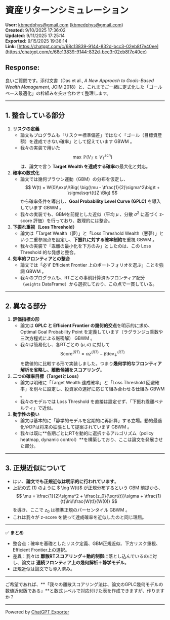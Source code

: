 # 資産リターンシミュレーション

**User:** kbmedphys@gmail.com (kbmedphys@gmail.com)  
**Created:** 9/10/2025 17:36:02  
**Updated:** 9/11/2025 17:25:14  
**Exported:** 9/15/2025 19:36:14  
**Link:** [https://chatgpt.com/c/68c13839-9144-832d-bcc3-02eb8f7e40ee](https://chatgpt.com/c/68c13839-9144-832d-bcc3-02eb8f7e40ee)  

## Response:
良いご質問です。添付文書（Das et al., _A New Approach to Goals-Based Wealth Management_, JOIM 2018）と、これまでご一緒に定式化した「ゴールベース最適化」の枠組みを突き合わせて整理します。

* * *

1\. 整合している部分
------------

1.  **リスクの定義**
    *   論文もプログラムも「リスク＝標準偏差」ではなく「ゴール（目標資産額）を達成できない確率」として捉えています
        GBWM
        。
    *   我々の実装で用いた
        $$
        \max \; \mathbb{P}( V_T \geq V_T^{scn})
        $$
        は、論文で言う **Target Wealth を達成する確率**の最大化と対応。
2.  **確率の数式化**
    *   論文では幾何ブラウン運動（GBM）の分布を仮定し、
        $$
        W(t) = W(0)\exp\!\Big( \big(\mu - \tfrac{1}{2}\sigma^2\big)t + \sigma\sqrt{t}Z \Big)
        $$
        から確率条件を導出し、**Goal Probability Level Curve (GPLC)** を導入しています
        GBWM
        。
    *   我々の実装でも、GBMを前提とした近似（平均  $\mu$ 、分散  $\sigma^2$  に基づく z-score 評価）を行っており、数理的には整合。
3.  **下振れ重視（Loss Threshold）**
    *   論文は「Target Wealth（夢）」と「Loss Threshold Wealth（悪夢）」という二重参照点を設定し、**下振れに対する確率制約**を重視
        GBWM
        。
    *   我々の実装で「乖離の最小化を下方のみ」としたのは、この Loss Threshold 的な発想と整合。
4.  **効率的フロンティアとの整合**
    *   論文では「必ず Efficient Frontier 上のポートフォリオを選ぶ」ことを強調
        GBWM
        。
    *   我々のプログラムも、RTごとの事前計算済みフロンティア配分（`weights` DataFrame）から選択しており、この点で一貫している。

* * *

2\. 異なる部分
---------

1.  **評価指標の形**
    *   論文は **GPLC と Efficient Frontier の幾何的交点**を明示的に求め、Optimal Goal Probability Point を定義しています（ラグランジュ乗数や三次方程式による厳密解）
        GBWM
        。
    *   我々は簡易化し、各RTごとの  $(\mu,\sigma)$  に対して
        $$
        \text{Score}^{(RT)} = \alpha z^{(RT)} - \beta \text{dev}_{\downarrow}^{(RT)}
        $$
        を数値的に比較する形で実装しました。つまり**幾何学的なフロンティア解析を省略し、離散候補をスコアリング**。
2.  **二つの確率目標（TargetとLoss）**
    *   論文は明確に「Target Wealth 達成確率」と「Loss Threshold 回避確率」を別々に設定し、投資家の選好に応じて組み合わせる仕組み
        GBWM
        。
    *   我々のモデルでは Loss Threshold を直接は設定せず、「下振れ乖離ペナルティ」で近似。
3.  **動学性の扱い**
    *   論文は基本的に「静学的モデルを定期的に再計算」する立場。動的最適化やDPは将来の拡張として提案されています
        GBWM
        。
    *   我々は既に\*\*各期ごとにRTを動的に選択するアルゴリズム（policy heatmap, dynamic control）\*\*を構築しており、ここは論文を発展させた部分。

* * *

3\. 正規近似について
------------

*   はい、**論文でも正規近似は明示的に行われています**。
*   上記の式 (1) のように  $ \log W(t)$  が正規分布するという GBM 前提から、
    $$
    \mu = \tfrac{1}{2}\sigma^2 + \tfrac{z_0}{\sqrt{t}}\sigma + \tfrac{1}{t}\ln\!\frac{W(t)}{W(0)}
    $$
    を導き、ここで  $z_0$  は標準正規のパーセンタイル
    GBWM
    。
*   これは我々が z-score を使って達成確率を近似したのと同じ理屈。

* * *

✅ **まとめ**

*   整合点：確率を基礎としたリスク定義、GBM正規近似、下方リスク重視、Efficient Frontier上の選択。
*   差異：我々は **離散RTスコアリング**＋**動的制御**に落とし込んでいるのに対し、論文は **連続フロンティア上の幾何解析**＋**静学モデル**。
*   正規近似は論文でも導入済み。

* * *

ご希望であれば、\*\*「我々の離散スコアリング法は、論文のGPLC幾何モデルの数値近似版である」\*\*と数式レベルで対応付けた表を作成できますが、作りますか？



---
Powered by [ChatGPT Exporter](https://www.chatgptexporter.com)